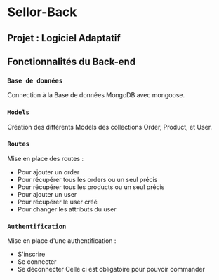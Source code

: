 # Sellor-Back

## Projet : Logiciel Adaptatif 

## Fonctionnalités du Back-end

### `Base de données`
Connection à la Base de données MongoDB avec mongoose. 

### `Models`
Création des différents Models des collections Order, Product, et User. 

### `Routes`
Mise en place des routes : 
- Pour ajouter un order
- Pour récupérer tous les orders ou un seul précis 
- Pour récupérer tous les products ou un seul précis 
- Pour ajouter un user
- Pour récupérer le user créé
- Pour changer les attributs du user

### `Authentification`
Mise en place d'une authentification : 
- S'inscrire 
- Se connecter 
- Se déconnecter 
Celle ci est obligatoire pour pouvoir commander 

